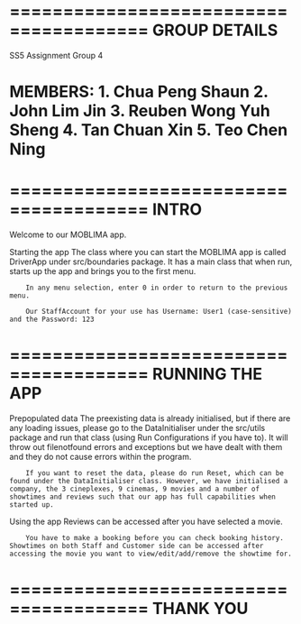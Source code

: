=======================================
GROUP DETAILS
=======================================
SS5 Assignment Group 4

MEMBERS:
    1. Chua Peng Shaun 
    2. John Lim Jin
    3. Reuben Wong Yuh Sheng
    4. Tan Chuan Xin
    5. Teo Chen Ning
=======================================



=======================================
INTRO
=======================================
Welcome to our MOBLIMA app.

Starting the app
        The class where you can start the MOBLIMA app is called DriverApp under src/boundaries package. It has a main class that when run, starts up the app and brings you to the first menu. 
    
        In any menu selection, enter 0 in order to return to the previous menu.

        Our StaffAccount for your use has Username: User1 (case-sensitive) and the Password: 123

=======================================
RUNNING THE APP
=======================================
Prepopulated data
        The preexisting data is already initialised, but if there are any loading issues, please go to the DataInitialiser under the src/utils package and run that class (using Run Configurations if you have to). It will throw out filenotfound errors and exceptions but we have dealt with them and they do not cause errors within the program. 
        
        If you want to reset the data, please do run Reset, which can be found under the DataInitialiser class. However, we have initialised a company, the 3 cineplexes, 9 cinemas, 9 movies and a number of showtimes and reviews such that our app has full capabilities when started up.


Using the app
        Reviews can be accessed after you have selected a movie. 
        
        You have to make a booking before you can check booking history. Showtimes on both Staff and Customer side can be accessed after accessing the movie you want to view/edit/add/remove the showtime for.



=======================================
THANK YOU
=======================================

